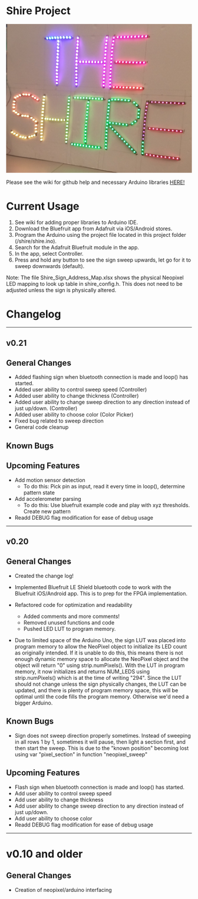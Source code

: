 # Shire Project

![](/img/Shire.jpg)

Please see the wiki for github help and necessary Arduino libraries [HERE!](https://github.com/innovationproject2017/ShireProject/wiki)

# Current Usage
	
1. See wiki for adding proper libraries to Arduino IDE.
2. Download the Bluefruit app from Adafruit via iOS/Android stores.
3. Program the Arduino using the project file located in this project folder (/shire/shire.ino).
4. Search for the Adafruit Bluefruit module in the app.
5. In the app, select Controller.
6. Press and hold any button to see the sign sweep upwards, let go for it to sweep downwards (default).

Note: The file Shire_Sign_Address_Map.xlsx shows the physical Neopixel LED mapping to look up table in shire_config.h.  This does not need to be adjusted unless the sign is physically altered.

# Changelog

---

## v0.21

## General Changes

* Added flashing sign when bluetooth connection is made and loop() has started.
* Added user ability to control sweep speed (Controller)
* Added user ability to change thickness (Controller)
* Added user ability to change sweep direction to any direction instead of just up/down. (Controller)
* Added user ability to choose color (Color Picker)
* Fixed bug related to sweep direction
* General code cleanup

## Known Bugs

## Upcoming Features

* Add motion sensor detection
    * To do this: Pick pin as input, read it every time in loop(), determine pattern state
* Add accelerometer parsing
    * To do this: Use bluefruit example code and play with xyz thresholds.  Create new pattern
* Readd DEBUG flag modification for ease of debug usage

---

## v0.20

## General Changes

* Created the change log!

* Implemented Bluefruit LE Shield bluetooth code to work with the Bluefruit iOS/Android app.  This is to prep for the FPGA implementation.

* Refactored code for optimization and readability
    * Added comments and more comments!
	* Removed unused functions and code
	* Pushed LED LUT to program memory.

* Due to limited space of the Arduino Uno, the sign LUT was placed into program memory to allow the NeoPixel object to initialize its LED count as originally intended.  If it is unable to do this, this means there is not enough dynamic memory space to allocate the NeoPixel object and the object will return "0" using strip.numPixels().  With the LUT in program memory, it now initializes and returns NUM_LEDS using strip.numPixels() which is at the time of writing "294".  Since the LUT should not change unless the sign physically changes, the LUT can be updated, and there is plenty of program memory space, this will be optimal until the code fills the program memory.  Otherwise we'd need a bigger Arduino.

## Known Bugs

* Sign does not sweep direction properly sometimes.  Instead of sweeping in all rows 1 by 1, sometimes it will pause, then light a section first, and then start the sweep.  This is due to the "known position" becoming lost using var "pixel_section" in function "neopixel_sweep"
	
## Upcoming Features

* Flash sign when bluetooth connection is made and loop() has started.
* Add user ability to control sweep speed
* Add user ability to change thickness
* Add user ability to change sweep direction to any direction instead of just up/down.
* Add user ability to choose color
* Readd DEBUG flag modification for ease of debug usage

---

# v0.10 and older

## General Changes

* Creation of neopixel/arduino interfacing